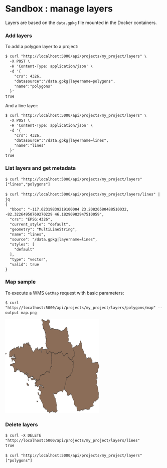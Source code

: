 # Sandbox : manage layers

Layers are based on the `data.gpkg` file mounted in the Docker containers.


### Add layers

To add a polygon layer to a project:

```` shell
$ curl "http://localhost:5000/api/projects/my_project/layers" \
  -X POST \
  -H 'Content-Type: application/json' \
  -d '{
    "crs": 4326,
    "datasource":"/data.gpkg|layername=polygons",
    "name":"polygons"
  }'
true
````

And a line layer:

```` shell
$ curl "http://localhost:5000/api/projects/my_project/layers" \
  -X POST \
  -H 'Content-Type: application/json' \
  -d '{
    "crs": 4326,
    "datasource":"/data.gpkg|layername=lines",
    "name":"lines"
  }'
true
````

### List layers and get metadata

```` shell
$ curl "http://localhost:5000/api/projects/my_project/layers"
["lines","polygons"]

$ curl "http://localhost:5000/api/projects/my_project/layers/lines" | jq
{
  "bbox": "-117.62319839219100004 23.20820580488510032, -82.32264950769270229 46.18290982947510059",
  "crs": "EPSG:4326",
  "current_style": "default",
  "geometry": "MultiLineString",
  "name": "lines",
  "source": "/data.gpkg|layername=lines",
  "styles": [
    "default"
  ],
  "type": "vector",
  "valid": true
}
````


### Map sample

To execute a WMS `GetMap` request with basic parameters:

```` shell
$ curl "http://localhost:5000/api/projects/my_project/layers/polygons/map" --output map.png
````

<img src="../images/map.png" width="300">


### Delete layers

```` shell
$ curl -X DELETE "http://localhost:5000/api/projects/my_project/layers/lines"
true

$ curl "http://localhost:5000/api/projects/my_project/layers"
["polygons"]
````
